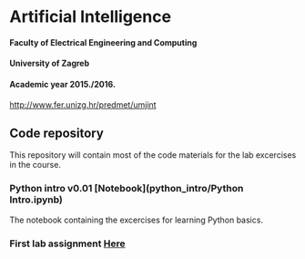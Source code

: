 # Artificial Intelligence
#### Faculty of Electrical Engineering and Computing
#### University of Zagreb
#### Academic year 2015./2016.
http://www.fer.unizg.hr/predmet/umjint

## Code repository
This repository will contain most of the code materials for the lab excercises in the course.

### Python intro v0.01 [Notebook](python_intro/Python Intro.ipynb)
The notebook containing the excercises for learning Python basics.

### First lab assignment [Here](lab1/)
